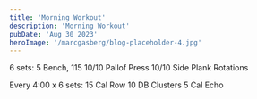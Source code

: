 ```yaml
---
title: 'Morning Workout'
description: 'Morning Workout'
pubDate: 'Aug 30 2023'
heroImage: '/marcgasberg/blog-placeholder-4.jpg'
---
```

6 sets: 5 Bench, 115 
10/10 Pallof Press 
10/10 Side Plank Rotations 

Every 4:00 x 6 sets: 
15 Cal Row 
10 DB Clusters
5 Cal Echo
